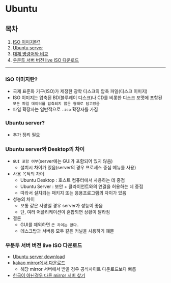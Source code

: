 # Ubuntu

## 목차
 1. [ISO 이미지란?](#iso-이미지란)  
 2. [Ubuntu server](#ubuntu-server)  
 3. [대체 명령어와 비교](#ubuntu-server와-desktop의-차이)  
 4. [우분투 서버 버전 live ISO 다운로드](#우분투-서버-버전-live-iso-다운로드)  
---
### ISO 이미지란?
  - 국제 표준화 기구(ISO)가 제정한 광학 디스크의 압축 파일(디스크 이미지)  
  - ISO 이미지는 압축된 BD(블루레이 디스크)나 CD를 비롯한 디스크 포맷에 포함된 `모든 파일 데이터를 압축되지 않은 형태로 담고있음`  
  - 파일 확장자는 일반적으로 `.iso` 확장자를 가짐  

### Ubuntu server?  
  - 추가 정리 필요

### Ubuntu server와 Desktop의 차이
  - `GUI 포함 여부`(server에는 GUI가 포함되어 있지 않음)
    - 설치시 차이가 있음(server의 경우 프로세스 중심 메뉴를 사용)   
  - 사용 목적의 차이
    - Ubuntu Desktop : 호스트 컴퓨터에서 사용하는 데 중점  
    - Ubuntu Server : 보안 + 클라이언트와의 연결을 허용하는 데 중점 
    - 따라서 설치되는 패키지 또는 응용프로그램의 차이가 있음
  - 성능의 차이
    - 보통 같은 사양일 경우 server가 성능이 좋음
    - 단, 여러 어플리케이션이 혼합되면 상황이 달라짐
  - 결론
    - GUI를 제외하면 `큰 차이는 없다.`
    - 데스크탑과 서버용 모두 같은 커널을 사용하기 떄문


### 우분투 서버 버전 live ISO 다운로드
  - [Ubuntu server download](https://ubuntu.com/download/server) 
  - [kakao mirror에서 다운로드](https://mirror.kakao.com/ubuntu-releases/)  
    - 해당 mirror 서버에서 받을 경우 공식사이트 다운로드보다 빠름  
  - [한국이 아닌경우 다른 mirror 서버 찾기](https://launchpad.net/ubuntu/+cdmirrors)   